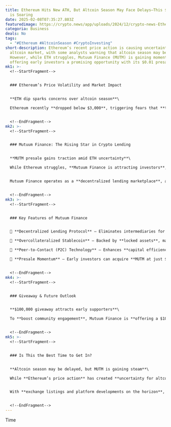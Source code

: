 ```yaml
---
title: Ethereum Hits New ATH, But Altcoin Season May Face Delays—This $0.01 Coin
  is Soaring
date: 2025-02-08T07:35:27.803Z
featuredimage: https://crypto.news/app/uploads/2024/12/crypto-news-Ethereum-dollars-option01-1380x820.webp
categoria: Business
deals: No
tags:
  - "#Ethereum #AltcoinSeason #CryptoInvesting"
short-description: Ethereum’s recent price action is causing uncertainty in the
  altcoin market, with some analysts warning that altcoin season may be delayed.
  However, while ETH struggles, Mutuum Finance (MUTM) is gaining momentum,
  offering early investors a promising opportunity with its $0.01 presale.
mk1: >-
  <!--StartFragment-->


  ### Ethereum’s Price Volatility and Market Impact


  **ETH dip sparks concerns over altcoin season**\

  Ethereum recently **dropped below $3,000**, triggering fears that **the anticipated 2025 altcoin season may not begin as expected**. Typically, **Ethereum’s rally signals the start of major altcoin gains**, but its current **choppy price action** has left traders **unsure about what comes next**.


  <!--EndFragment-->
mk2: >-
  <!--StartFragment-->


  ### Mutuum Finance: The Rising Star in Crypto Lending


  **MUTM presale gains traction amid ETH uncertainty**\

  While Ethereum struggles, **Mutuum Finance is attracting investors**, with over **$71,450 raised in presale** and more than **200 early holders** securing tokens at **just $0.01**. Market analysts predict that **MUTM could reach $1 post-launch**, potentially delivering a **10,000% return** for early backers.


  Mutuum Finance operates as a **decentralized lending marketplace**, allowing users to **borrow and lend digital assets** without traditional intermediaries. Its **overcollateralized stablecoin** system enhances security, ensuring loans remain **fully backed by on-chain assets**.


  <!--EndFragment-->
mk3: >-
  <!--StartFragment-->


  ### Key Features of Mutuum Finance


  🔹 **Decentralized Lending Protocol** – Eliminates intermediaries for **secure and transparent borrowing**.\

  🔹 **Overcollateralized Stablecoin** – Backed by **locked assets**, maintaining a **stable peg to the USD**.\

  🔹 **Peer-to-Contact (P2C) Technology** – Enhances **capital efficiency and risk management**.\

  🔹 **Presale Momentum** – Early investors can acquire **MUTM at just $0.01**, with demand expected to **surge post-listing**.


  <!--EndFragment-->
mk4: >-
  <!--StartFragment-->


  ### Giveaway & Future Outlook


  **$100,000 giveaway attracts early supporters**\

  To **boost community engagement**, Mutuum Finance is **offering a $100,000 giveaway**, with **10 lucky winners receiving $10,000 in MUTM tokens**. This initiative aims to **increase awareness and drive adoption** ahead of its **beta release and upcoming exchange listings**.


  <!--EndFragment-->
mk5: >-
  <!--StartFragment-->


  ### Is This the Best Time to Get In?


  **Altcoin season may be delayed, but MUTM is gaining steam**\

  While **Ethereum’s price action** has created **uncertainty for altcoins**, **Mutuum Finance is showing strong early momentum**. With its **unique lending model, overcollateralized stablecoin, and promising price outlook**, **MUTM is positioning itself as a high-growth opportunity**.


  With **exchange listings and platform developments on the horizon**, investors are watching **Mutuum Finance closely**—could this be **the next big altcoin breakout** of 2025?


  <!--EndFragment-->
---
```

<!--StartFragment-->

Time

<!--EndFragment-->